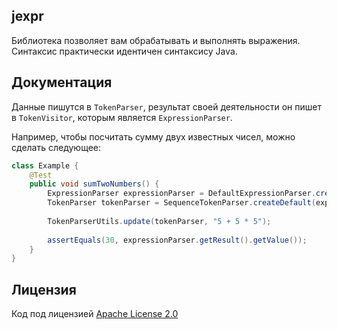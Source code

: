 ## jexpr
Библиотека позволяет вам обрабатывать и выполнять выражения. Синтаксис практически
идентичен синтаксису Java.

## Документация
Данные пишутся в `TokenParser`, результат своей деятельности он пишет
в `TokenVisitor`, которым является `ExpressionParser`.

Например, чтобы посчитать сумму двух известных чисел, можно сделать следующее:
```java
class Example {
    @Test
    public void sumTwoNumbers() {
        ExpressionParser expressionParser = DefaultExpressionParser.create();
        TokenParser tokenParser = SequenceTokenParser.createDefault(expressionParser);
        
        TokenParserUtils.update(tokenParser, "5 + 5 * 5");
        
        assertEquals(30, expressionParser.getResult().getValue());
    }
}
```


## Лицензия
Код под лицензией [Apache License 2.0](LICENSE)